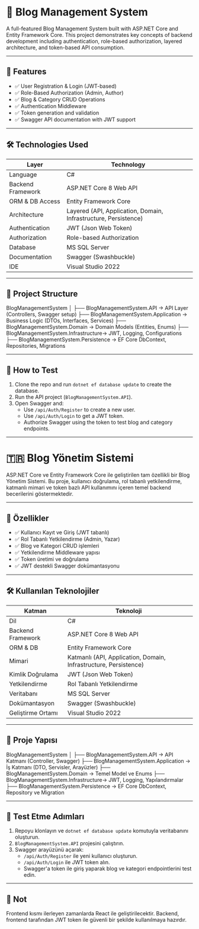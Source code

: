 # 📝 Blog Management System

A full-featured Blog Management System built with ASP.NET Core and Entity Framework Core. This project demonstrates key concepts of backend development including authentication, role-based authorization, layered architecture, and token-based API consumption.

---

## 🚀 Features

- ✅ User Registration & Login (JWT-based)
- ✅ Role-Based Authorization (Admin, Author)
- ✅ Blog & Category CRUD Operations
- ✅ Authentication Middleware
- ✅ Token generation and validation
- ✅ Swagger API documentation with JWT support

---

## 🛠 Technologies Used

| Layer                  | Technology                        |
|------------------------|------------------------------------|
| Language               | C#                                 |
| Backend Framework      | ASP.NET Core 8 Web API             |
| ORM & DB Access        | Entity Framework Core              |
| Architecture           | Layered (API, Application, Domain, Infrastructure, Persistence) |
| Authentication         | JWT (Json Web Token)               |
| Authorization          | Role-based Authorization           |
| Database               | MS SQL Server                      |
| Documentation          | Swagger (Swashbuckle)              |
| IDE                    | Visual Studio 2022                 |

---

## 📂 Project Structure

BlogManagementSystem
│
├── BlogManagementSystem.API → API Layer (Controllers, Swagger setup)
├── BlogManagementSystem.Application → Business Logic (DTOs, Interfaces, Services)
├── BlogManagementSystem.Domain → Domain Models (Entities, Enums)
├── BlogManagementSystem.Infrastructure→ JWT, Logging, Configurations
├── BlogManagementSystem.Persistence → EF Core DbContext, Repositories, Migrations

---

## 🧪 How to Test

1. Clone the repo and run `dotnet ef database update` to create the database.
2. Run the API project (`BlogManagementSystem.API`).
3. Open Swagger and:
   - Use `/api/Auth/Register` to create a new user.
   - Use `/api/Auth/Login` to get a JWT token.
   - Authorize Swagger using the token to test blog and category endpoints.

---

# 🇹🇷 Blog Yönetim Sistemi

ASP.NET Core ve Entity Framework Core ile geliştirilen tam özellikli bir Blog Yönetim Sistemi. Bu proje, kullanıcı doğrulama, rol tabanlı yetkilendirme, katmanlı mimari ve token bazlı API kullanımını içeren temel backend becerilerini göstermektedir.

---

## 🚀 Özellikler

- ✅ Kullanıcı Kayıt ve Giriş (JWT tabanlı)
- ✅ Rol Tabanlı Yetkilendirme (Admin, Yazar)
- ✅ Blog ve Kategori CRUD işlemleri
- ✅ Yetkilendirme Middleware yapısı
- ✅ Token üretimi ve doğrulama
- ✅ JWT destekli Swagger dokümantasyonu

---

## 🛠 Kullanılan Teknolojiler

| Katman                | Teknoloji                          |
|------------------------|------------------------------------|
| Dil                   | C#                                 |
| Backend Framework     | ASP.NET Core 8 Web API             |
| ORM & DB              | Entity Framework Core              |
| Mimari                | Katmanlı (API, Application, Domain, Infrastructure, Persistence) |
| Kimlik Doğrulama      | JWT (Json Web Token)               |
| Yetkilendirme         | Rol Tabanlı Yetkilendirme          |
| Veritabanı            | MS SQL Server                      |
| Dokümantasyon         | Swagger (Swashbuckle)              |
| Geliştirme Ortamı     | Visual Studio 2022                 |

---

## 📂 Proje Yapısı

BlogManagementSystem
│
├── BlogManagementSystem.API → API Katmanı (Controller, Swagger)
├── BlogManagementSystem.Application → İş Katmanı (DTO, Servisler, Arayüzler)
├── BlogManagementSystem.Domain → Temel Model ve Enums
├── BlogManagementSystem.Infrastructure→ JWT, Logging, Yapılandırmalar
├── BlogManagementSystem.Persistence → EF Core DbContext, Repository ve Migration


---

## 🧪 Test Etme Adımları

1. Repoyu klonlayın ve `dotnet ef database update` komutuyla veritabanını oluşturun.
2. `BlogManagementSystem.API` projesini çalıştırın.
3. Swagger arayüzünü açarak:
   - `/api/Auth/Register` ile yeni kullanıcı oluşturun.
   - `/api/Auth/Login` ile JWT token alın.
   - Swagger'a token ile giriş yaparak blog ve kategori endpointlerini test edin.

---

## 📌 Not

Frontend kısmı ilerleyen zamanlarda React ile geliştirilecektir. Backend, frontend tarafından JWT token ile güvenli bir şekilde kullanılmaya hazırdır.
